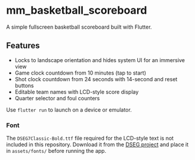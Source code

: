 # mm_basketball_scoreboard

A simple fullscreen basketball scoreboard built with Flutter.

## Features
- Locks to landscape orientation and hides system UI for an immersive view
- Game clock countdown from 10 minutes (tap to start)
- Shot clock countdown from 24 seconds with 14-second and reset buttons
- Editable team names with LCD-style score display
- Quarter selector and foul counters

Use `flutter run` to launch on a device or emulator.

### Font

The `DSEG7Classic-Bold.ttf` file required for the LCD-style text is not
included in this repository. Download it from the
[DSEG project](https://github.com/keshikan/DSEG) and place it in
`assets/fonts/` before running the app.
